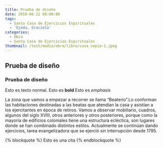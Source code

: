 ```yaml
---
title: Prueba de diseño
date: 2018-06-22 00:00:00
tags:
  - Santa Casa de Ejercicios Espirituales
  - 'Ojeda, Graciela'
categories:
  - Obra
  - Santa Casa de Ejercicios Espirituales
thumbnail: /test/media/obra/libro/casa_sepia-1.jpeg
---
```


## Prueba de diseño

### Prueba de diseño

Esto es texto normal.
Esto es __bold__
Esto es _emphasis_

La zona que vamos a empezar a recorrer se llama “Beaterio”.Lo conforman las habitaciones destinadas a las beatas que atendían la casa y asistían a los ejercitantes en época de retiros. Vamos a observar mobiliario, cuadros, algunos del siglo XVIII, otros anteriores y otros posteriores, porque como la mayoría de edificios coloniales tiene una estructura ecléctica, son lugares donde se han combinado distintos estilos. Actualmente se continúan dando ejercicios, tarea evangelizadora que se ejerció sin interrupción desde 1795.


{% blockquote %}
Esto es una cita
{% endblockquote %}
